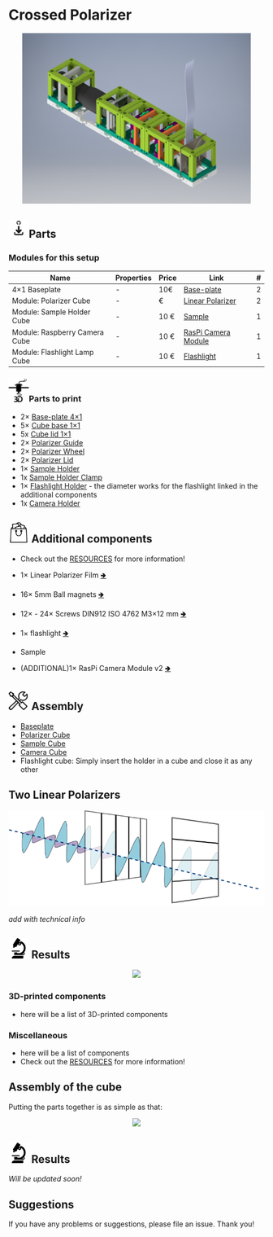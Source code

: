 # Crossed Polarizer

<p align="center">
<img src="./IMAGES/Assembly_Crossed_Polarizer.png"
width="450">
</p>


## <img src="./IMAGES/D.png" width="40">Parts

### Modules for this setup

|  Name | Properties  |  Price | Link  | # |
|---|---|---|---|---|
|  4×1 Baseplate | - | 10€  | [Base-plate](../../CAD/ASSEMBLY_Baseplate_v2/)  | 2|
|  Module: Polarizer Cube | -  |  €  | [Linear Polarizer](../../CAD/ASSEMBLY_)  | 2|
|  Module: Sample Holder Cube | -  | 10 €  | [Sample](../../CAD/ASSEMBLY_CUBE_Sample_Holder_v2)  | 1|
|  Module: Raspberry Camera Cube | -  | 10 €  | [RasPi Camera Module](../../CAD/ASSEMBLY_CUBE_)  | 1|
|  Module: Flashlight Lamp Cube | -  | 10 €  | [Flashlight](../../CAD/ASSEMBLY_CUBE_)  | 1|


### <img src="./IMAGES/P.png" width="40">Parts to print

* 2× [Base-plate 4×1](./STL/Assembly_base_4x1.stl)
* 5× [Cube base 1×1](./STL/10_Cube_1x1_v2.stl)
* 5x [Cube lid 1×1](./STL/10_Lid_1x1_v2.stl)
* 2× [Polarizer Guide](./STL/)
* 2× [Polarizer Wheel](./STL/)
* 2× [Polarizer Lid](./STL/)
* 1× [Sample Holder](./STL/ASSEMBLY_CUBE_LED_20_Cube_insert_Sample_holder.stl)
* 1x [Sample Holder Clamp](./STL/ASSEMBLY_CUBE_LED_20_Cube_Insert_Sample_clamp.stl)
* 1× [Flashlight Holder](./STL/20_Cube_Insert_Holder-flashlight_v2.stl) - the diameter works for the flashlight linked in the additional components
* 1x [Camera Holder](./STL/)


## <img src="./IMAGES/B.png" width="40"> Additional components
* Check out the [RESOURCES](../../TUTORIALS/RESOURCES) for more information!
* 1× Linear Polarizer Film [🢂](https://)




* 16× 5mm Ball magnets [🢂](https://www.magnetmax.de/Neodym-Kugelmagnete/Magnetkugel-Kugelmagnet-O-5-0-mm-Neodym-vernickelt-N40-haelt-400-g::158.html)
* 12× - 24× Screws DIN912 ISO 4762 M3×12 mm [🢂](https://eshop.wuerth.de/Zylinderschraube-mit-Innensechskant-SHR-ZYL-ISO4762-88-IS25-A2K-M3X12/00843%20%2012.sku/de/DE/EUR/)
* 1× flashlight [🢂](https://www.pollin.de/p/led-taschenlampe-alu-5-w-cree-led-3xmicro-schwarz-b-ware-535448)
* Sample
* (ADDITIONAL)1× RasPi Camera Module v2 [🢂](https://www.pollin.de/p/led-taschenlampe-alu-5-w-cree-led-3xmicro-schwarz-b-ware-535448)

## <img src="./IMAGES/A.png" width="40"> Assembly

* [Baseplate](../../CAD/ASSEMBLY_Baseplate_v2/)
* [Polarizer Cube](../../CAD/)
* [Sample Cube](../../CAD/ASSEMBLY_CUBE_Sample_Holder_v2/)
* [Camera Cube]()
* Flashlight cube: Simply insert the holder in a cube and close it as any other

## Two Linear Polarizers

<p align="center">
<img src="./IMAGES/crossed polarizer_exp.png" width="600">
</p>

*add with technical info*

## <img src="./IMAGES/E.png" width="40"> Results

<p align="center">
<img src="./IMAGES/crossed_polarizer.gif"
width="450">
</p>











### 3D-printed components
* here will be a list of 3D-printed components

### Miscellaneous
* here will be a list of components
* Check out the [RESOURCES](../../TUTORIALS/RESOURCES) for more information!


## Assembly of the cube
Putting the parts together is as simple as that:
<p align="center">
<img src="./IMAGES/UC2_assembly.png" width="300">
</p>

## <img src="./IMAGES/E.png" width="40"> Results  


*Will be updated soon!*

## Suggestions
If you have any problems or suggestions, please file an issue. Thank you!
